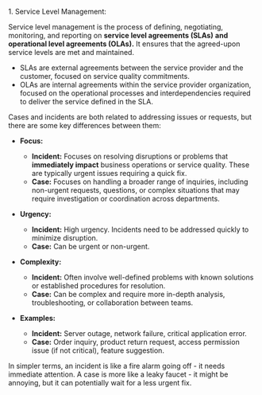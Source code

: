 1\. Service Level Management:

Service level management is the process of defining, negotiating, monitoring, and reporting on **service level agreements (SLAs)** **and operational level agreements (OLAs).** It ensures that the agreed-upon service levels are met and maintained.

- SLAs are external agreements between the service provider and the customer, focused on service quality commitments.
- OLAs are internal agreements within the service provider organization, focused on the operational processes and interdependencies required to deliver the service defined in the SLA.

Cases and incidents are both related to addressing issues or requests, but there are some key differences between them:

* **Focus:**
    * **Incident:**  Focuses on resolving disruptions or problems that **immediately impact** business operations or service quality. These are typically urgent issues requiring a quick fix. 
    * **Case:**  Focuses on handling a broader range of inquiries, including non-urgent requests, questions, or complex situations that may require investigation or coordination across departments. 

* **Urgency:**
    * **Incident:** High urgency. Incidents need to be addressed quickly to minimize disruption.
    * **Case:** Can be urgent or non-urgent. 

* **Complexity:**
    * **Incident:**  Often involve well-defined problems with known solutions or established procedures for resolution.
    * **Case:** Can be complex and require more in-depth analysis, troubleshooting, or collaboration between teams.

* **Examples:**
    * **Incident:** Server outage, network failure, critical application error.
    * **Case:**  Order inquiry, product return request, access permission issue (if not critical),  feature suggestion.


In simpler terms, an incident is like a fire alarm going off - it needs immediate attention. A case is more like a leaky faucet - it might be annoying, but it can potentially wait for a less urgent fix.
